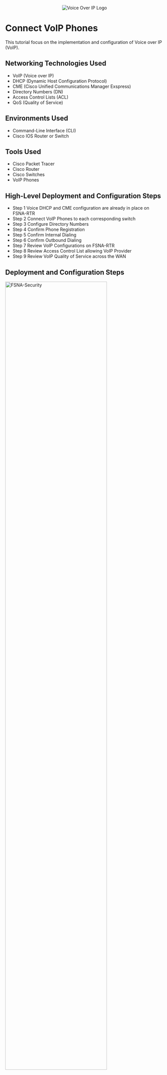 <p align="center">
<img src="https://i.imgur.com/mPP5trz.png" alt="Voice Over IP Logo"/>
</p>

<h1>Connect VoIP Phones</h1>
This tutorial focus on the implementation and configuration of Voice over IP (VoIP).<br />


<h2>Networking Technologies Used</h2>

- VoIP (Voice over IP)
- DHCP (Dynamic Host Configuration Protocol)
- CME (Cisco Unified Communications Manager Exspress)
- Directory Numbers (DN)
- Access Control Lists (ACL)
- QoS (Quality of Service)


<h2>Environments Used </h2>

- Command-Line Interface (CLI)
- Cisco IOS Router or Switch


<h2>Tools Used </h2>

- Cisco Packet Tracer
- Cisco Router
- Cisco Switches
- VoIP Phones

<h2>High-Level Deployment and Configuration Steps</h2>

- Step 1  Voice DHCP and CME configuration are already in place on FSNA-RTR
- Step 2  Connect VoIP Phones to each corresponding switch
- Step 3  Configure Directory Numbers
- Step 4  Confirm Phone Registration
- Step 5  Confirm Internal Dialing
- Step 6  Confirm Outbound Dialing
- Step 7  Review VoIP Configurations on FSNA-RTR
- Step 8  Review Access Control List allowing VoIP Provider
- Step 9  Review VoIP Quality of Service across the WAN
<h2>Deployment and Configuration Steps</h2>

<p>
<img src="https://i.imgur.com/EKj7xBG.png" height="80%" width="80%" alt="FSNA-Security"/>
</p>
<p>
 Configure SSH and Disable Telnet
 (config)#ip domain-name fsna.local
 (config)#crypto key generate rsa (Modulus: 2048)
 (config)#ip ssh version 2
 (config)#line vty 0 15
 (config-line)#transport input ssh
 (config-line)#transport output ssh
</p>
<br />

<p>
<img src="https://i.imgur.com/AUoVis6.png" height="80%" width="80%" alt="FSNA-Security"/>
</p>
<p>
Enable SSH version 2
</p>
<br />



<p>
<img src="https://i.imgur.com/8dNFJuE.png" height="80%" width="80%" alt="FSNA-Security"/>
</p>
<p>
Lock Down for no Telnet Access.
</p>
<br />
</p>
<br />
